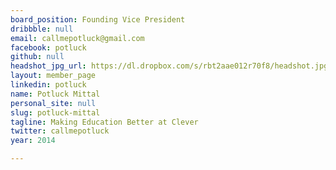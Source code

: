 ```yaml
---
board_position: Founding Vice President
dribbble: null
email: callmepotluck@gmail.com
facebook: potluck
github: null
headshot_jpg_url: https://dl.dropbox.com/s/rbt2aae012r70f8/headshot.jpg
layout: member_page
linkedin: potluck
name: Potluck Mittal
personal_site: null
slug: potluck-mittal
tagline: Making Education Better at Clever
twitter: callmepotluck
year: 2014

---
```

